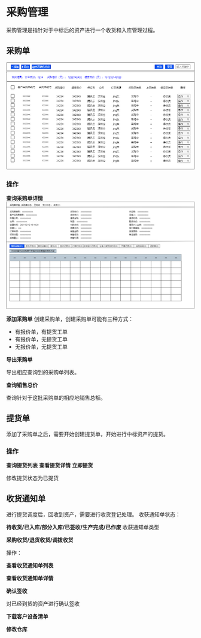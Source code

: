 # 采购管理

采购管理是指针对于中标后的资产进行一个收货和入库管理过程。

## 采购单
![采购单](../img/采购单.png)

### 操作

**查询采购单详情**
![采购单详情](../img/采购单详情.png)

**添加采购单**
创建采购单，创建采购单可能有三种方式：
- 有报价单，有提货工单
- 有报价单，无提货工单
- 无报价单，无提货工单

**导出采购单**

导出相应查询到的采购单列表。

**查询销售总价**

查询针对于这批采购单的相应地销售总额。

## 提货单

添加了采购单之后，需要开始创建提货单，开始进行中标资产的提货。

### 操作
**查询提货列表**
**查看提货详情**
**立即提货**

修改提货状态为已提货


## 收货通知单

进行提货调度后，回收到资产，需要进行收货登记处理。
收获通知单状态： 

**待收货/已入库/部分入库/已签收/生产完成/已作废**
收获通知单类型

**采购收货/退货收货/调拨收货**

操作：

**查看收货通知单列表**

**查看收货通知单详情**

**确认签收**

对已经到货的资产进行确认签收

**下载客户设备清单**

**修改仓库**


